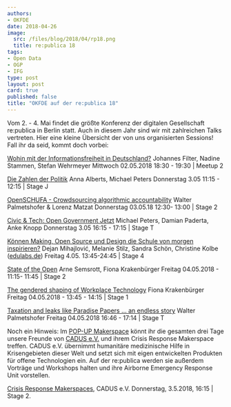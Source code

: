 ```yaml
---
authors: 
- OKFDE
date: 2018-04-26
image:
  src: /files/blog/2018/04/rp18.png
  title: re:publica 18
tags:
- Open Data
- OGP
- IFG
type: post
layout: post
card: true
published: false
title: "OKFDE auf der re:publica 18" 
---
```


Vom 2. - 4. Mai findet die größte Konferenz der digitalen Gesellschaft re:publica in Berlin statt. Auch in diesem Jahr sind wir mit zahlreichen Talks vertreten. Hier eine kleine Übersicht der von uns organisierten Sessions! Fall ihr da seid, kommt doch vorbei: 

[Wohin mit der Informationsfreiheit in Deutschland?](https://18.re-publica.com/de/session/wohin-informationsfreiheit-deutschland) Johannes Filter, Nadine Stammen, Stefan Wehrmeyer
Mittwoch 02.05.2018 18:30 - 19:30 | Meetup 2

[Die Zahlen der Politik](https://18.re-publica.com/en/session/zahlen-politik) Anna Alberts, Michael Peters
Donnerstag 3.05 11:15 - 12:15 | Stage J

[OpenSCHUFA - Crowdsourcing algorithmic accountability](https://18.re-publica.com/en/session/openschufa-crowdsourcing-algorithmic-accountability) Walter Palmetshofer & Lorenz Matzat 
Donnerstag 03.05.18 12:30- 13:00 | Stage 2

[Civic & Tech: Open Government Jetzt](https://18.re-publica.com/en/session/civic-tech-open-government-jetzt) Michael Peters, Damian Paderta, Anke Knopp
Donnerstag 3.05 16:15 - 17:15 | Stage T  

[Können Making, Open Source und Design die Schule von morgen inspirieren?](https://18.re-publica.com/en/session/konnen-making-open-source-design-schule-morgen-inspirieren) Dejan Mihajlović, Melanie Stilz, Sandra Schön, Christine Kolbe ([edulabs.de](https://edulabs.de/)) Freitag 4.05. 13:45-24:45 | Stage 4

[State of the Open](https://18.re-publica.com/de/session/state-open-1) Arne Semsrott, Fiona Krakenbürger
Freitag 04.05.2018 - 11:15- 11:45 | Stage 2

[The gendered shaping of Workplace Technology](https://18.re-publica.com/en/session/gendered-shaping-workplace-technology) Fiona Krakenbürger
Freitag 04.05.2018 - 13:45 - 14:15 | Stage 1

[Taxation and leaks like Paradise Papers ... an endless story](https://18.re-publica.com/en/session/taxation-leaks-paradise-papers-endless-story) Walter Palmetshofer 
Freitag 04.05.2018  16:46 - 17:14 | Stage T

Noch ein Hinweis: Im [POP-UP Makerspace](https://re-publica.com/en/news/gig-republica-2018-we-what-we-create-together) könnt ihr die gesamten drei Tage unsere Freunde von [CADUS e.V.](https://www.cadus.org/en/) und ihrem Crisis Response Makerspace treffen. CADUS e.V. übernimmt humanitäre medizinische Hilfe in Krisengebieten dieser Welt und setzt sich mit eigen entwickelten Produkten für offene Technologien ein. Auf der re:publica werden sie außerdem Vorträge und Workshops halten und ihre Airborne Emergency Response Unit vorstellen.

[Crisis Response Makerspaces](https://18.re-publica.com/de/session/crisis-response-makerspaces), CADUS e.V.
Donnerstag, 3.5.2018, 16:15 | Stage 2. 
